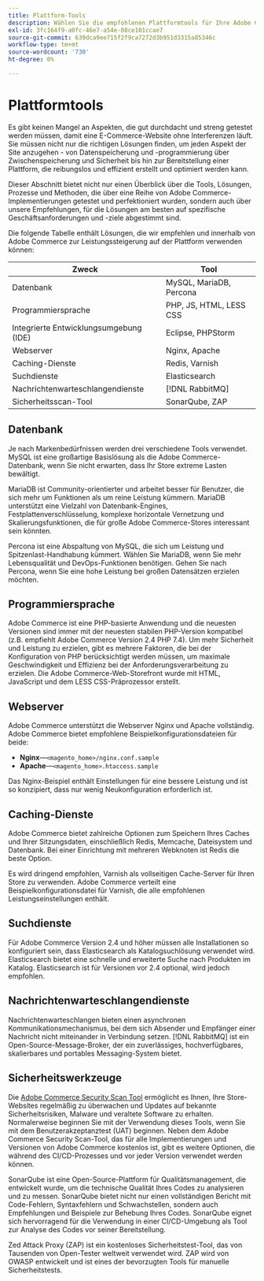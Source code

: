 ```yaml
---
title: Plattform-Tools
description: Wählen Sie die empfohlenen Plattformtools für Ihre Adobe Commerce-Implementierung aus.
exl-id: 3fc164f9-a0fc-46e7-a54e-08ce101ccae7
source-git-commit: 639dca9ee715f2f9ca7272d3b951d3315a85346c
workflow-type: tm+mt
source-wordcount: '730'
ht-degree: 0%

---
```


# Plattformtools

Es gibt keinen Mangel an Aspekten, die gut durchdacht und streng getestet werden müssen, damit eine E-Commerce-Website ohne Interferenzen läuft. Sie müssen nicht nur die richtigen Lösungen finden, um jeden Aspekt der Site anzugehen - von Datenspeicherung und -programmierung über Zwischenspeicherung und Sicherheit bis hin zur Bereitstellung einer Plattform, die reibungslos und effizient erstellt und optimiert werden kann.

Dieser Abschnitt bietet nicht nur einen Überblick über die Tools, Lösungen, Prozesse und Methoden, die über eine Reihe von Adobe Commerce-Implementierungen getestet und perfektioniert wurden, sondern auch über unsere Empfehlungen, für die Lösungen am besten auf spezifische Geschäftsanforderungen und -ziele abgestimmt sind.

Die folgende Tabelle enthält Lösungen, die wir empfehlen und innerhalb von Adobe Commerce zur Leistungssteigerung auf der Plattform verwenden können:

| Zweck | Tool |
|------------------------------------------|-------------------------|
| Datenbank | MySQL, MariaDB, Percona |
| Programmiersprache | PHP, JS, HTML, LESS CSS |
| Integrierte Entwicklungsumgebung (IDE) | Eclipse, PHPStorm |
| Webserver | Nginx, Apache |
| Caching-Dienste | Redis, Varnish |
| Suchdienste | Elasticsearch |
| Nachrichtenwarteschlangendienste | [!DNL RabbitMQ] |
| Sicherheitsscan-Tool | SonarQube, ZAP |

## Datenbank

Je nach Markenbedürfnissen werden drei verschiedene Tools verwendet. MySQL ist eine großartige Basislösung als die Adobe Commerce-Datenbank, wenn Sie nicht erwarten, dass Ihr Store extreme Lasten bewältigt.

MariaDB ist Community-orientierter und arbeitet besser für Benutzer, die sich mehr um Funktionen als um reine Leistung kümmern. MariaDB unterstützt eine Vielzahl von Datenbank-Engines, Festplattenverschlüsselung, komplexe horizontale Vernetzung und Skalierungsfunktionen, die für große Adobe Commerce-Stores interessant sein könnten.

Percona ist eine Abspaltung von MySQL, die sich um Leistung und Spitzenlast-Handhabung kümmert. Wählen Sie MariaDB, wenn Sie mehr Lebensqualität und DevOps-Funktionen benötigen. Gehen Sie nach Percona, wenn Sie eine hohe Leistung bei großen Datensätzen erzielen möchten.

## Programmiersprache

Adobe Commerce ist eine PHP-basierte Anwendung und die neuesten Versionen sind immer mit der neuesten stabilen PHP-Version kompatibel (z.B. empfiehlt Adobe Commerce Version 2.4 PHP 7.4). Um mehr Sicherheit und Leistung zu erzielen, gibt es mehrere Faktoren, die bei der Konfiguration von PHP berücksichtigt werden müssen, um maximale Geschwindigkeit und Effizienz bei der Anforderungsverarbeitung zu erzielen. Die Adobe Commerce-Web-Storefront wurde mit HTML, JavaScript und dem LESS CSS-Präprozessor erstellt.

## Webserver

Adobe Commerce unterstützt die Webserver Nginx und Apache vollständig. Adobe Commerce bietet empfohlene Beispielkonfigurationsdateien für beide:

- **Nginx**—`<magento_home>/nginx.conf.sample`
- **Apache**—`<magento_home>.htaccess.sample`

Das Nginx-Beispiel enthält Einstellungen für eine bessere Leistung und ist so konzipiert, dass nur wenig Neukonfiguration erforderlich ist.

## Caching-Dienste

Adobe Commerce bietet zahlreiche Optionen zum Speichern Ihres Caches und Ihrer Sitzungsdaten, einschließlich Redis, Memcache, Dateisystem und Datenbank. Bei einer Einrichtung mit mehreren Webknoten ist Redis die beste Option.

Es wird dringend empfohlen, Varnish als vollseitigen Cache-Server für Ihren Store zu verwenden. Adobe Commerce verteilt eine Beispielkonfigurationsdatei für Varnish, die alle empfohlenen Leistungseinstellungen enthält.

## Suchdienste

Für Adobe Commerce Version 2.4 und höher müssen alle Installationen so konfiguriert sein, dass Elasticsearch als Katalogsuchlösung verwendet wird. Elasticsearch bietet eine schnelle und erweiterte Suche nach Produkten im Katalog. Elasticsearch ist für Versionen vor 2.4 optional, wird jedoch empfohlen.

## Nachrichtenwarteschlangendienste

Nachrichtenwarteschlangen bieten einen asynchronen Kommunikationsmechanismus, bei dem sich Absender und Empfänger einer Nachricht nicht miteinander in Verbindung setzen. [!DNL RabbitMQ] ist ein Open-Source-Message-Broker, der ein zuverlässiges, hochverfügbares, skalierbares und portables Messaging-System bietet.

## Sicherheitswerkzeuge

Die [Adobe Commerce Security Scan Tool](https://docs.magento.com/user-guide/magento/security-scan.html) ermöglicht es Ihnen, Ihre Store-Websites regelmäßig zu überwachen und Updates auf bekannte Sicherheitsrisiken, Malware und veraltete Software zu erhalten. Normalerweise beginnen Sie mit der Verwendung dieses Tools, wenn Sie mit dem Benutzerakzeptanztest (UAT) beginnen. Neben dem Adobe Commerce Security Scan-Tool, das für alle Implementierungen und Versionen von Adobe Commerce kostenlos ist, gibt es weitere Optionen, die während des CI/CD-Prozesses und vor jeder Version verwendet werden können.

SonarQube ist eine Open-Source-Plattform für Qualitätsmanagement, die entwickelt wurde, um die technische Qualität Ihres Codes zu analysieren und zu messen. SonarQube bietet nicht nur einen vollständigen Bericht mit Code-Fehlern, Syntaxfehlern und Schwachstellen, sondern auch Empfehlungen und Beispiele zur Behebung Ihres Codes. SonarQube eignet sich hervorragend für die Verwendung in einer CI/CD-Umgebung als Tool zur Analyse des Codes vor seiner Bereitstellung.

Zed Attack Proxy (ZAP) ist ein kostenloses Sicherheitstest-Tool, das von Tausenden von Open-Tester weltweit verwendet wird. ZAP wird von OWASP entwickelt und ist eines der bevorzugten Tools für manuelle Sicherheitstests.
